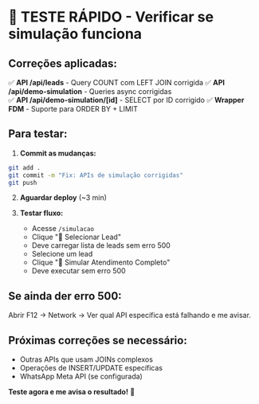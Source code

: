 # 🧪 TESTE RÁPIDO - Verificar se simulação funciona

## Correções aplicadas:

✅ **API /api/leads** - Query COUNT com LEFT JOIN corrigida
✅ **API /api/demo-simulation** - Queries async corrigidas  
✅ **API /api/demo-simulation/[id]** - SELECT por ID corrigido
✅ **Wrapper FDM** - Suporte para ORDER BY + LIMIT

## Para testar:

1. **Commit as mudanças:**
```bash
git add .
git commit -m "Fix: APIs de simulação corrigidas"
git push
```

2. **Aguardar deploy** (~3 min)

3. **Testar fluxo:**
   - Acesse `/simulacao`
   - Clique "👥 Selecionar Lead"
   - Deve carregar lista de leads sem erro 500
   - Selecione um lead
   - Clique "🚀 Simular Atendimento Completo"
   - Deve executar sem erro 500

## Se ainda der erro 500:

Abrir F12 → Network → Ver qual API específica está falhando e me avisar.

## Próximas correções se necessário:

- Outras APIs que usam JOINs complexos
- Operações de INSERT/UPDATE específicas
- WhatsApp Meta API (se configurada)

**Teste agora e me avisa o resultado!** 🚀